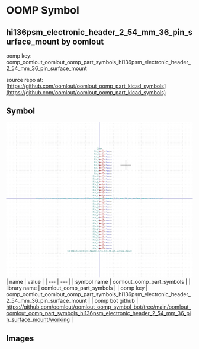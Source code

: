 # OOMP Symbol  
## hi136psm_electronic_header_2_54_mm_36_pin_surface_mount  by oomlout  
  
oomp key: oomp_oomlout_oomlout_oomp_part_symbols_hi136psm_electronic_header_2_54_mm_36_pin_surface_mount  
  
source repo at: [https://github.com/oomlout/oomlout_oomp_part_kicad_symbols](https://github.com/oomlout/oomlout_oomp_part_kicad_symbols)  
## Symbol  
  
[![working.png](working_600.png)](working.png)  
| name | value | 
| --- | --- | 
| symbol name | oomlout_oomp_part_symbols | 
| library name | oomlout_oomp_part_symbols | 
| oomp key | oomp_oomlout_oomlout_oomp_part_symbols_hi136psm_electronic_header_2_54_mm_36_pin_surface_mount | 
| oomp bot github | https://github.com/oomlout/oomlout_oomp_symbol_bot/tree/main/oomlout_oomlout_oomp_part_symbols_hi136psm_electronic_header_2_54_mm_36_pin_surface_mount/working | 
## Images  
